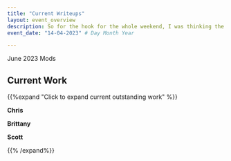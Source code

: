 ```yaml
---
title: "Current Writeups"
layout: event_overview
description: So for the hook for the whole weekend, I was thinking the regular reports from Moutesque have been very vague and scattered over the last 3 years. The last letter received was dated in February of 623 (about 4 months ago) and now a distress call was sent out to the Ducal Watchtowers to send aid that Moutesque has went silent. People suspect Valdrick has his hand in the game but other rumors are the Feral have found a way to compromise the balance between Cryptinth and Moutesque
event_date: "14-04-2023" # Day Month Year

---
```




June 2023 Mods





## Current Work

{{%expand "Click to expand current outstanding work" %}}

**Chris** 

**Brittany** 

**Scott** 

{{% /expand%}}

